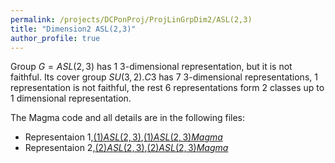 ```yaml
---
permalink: /projects/DCPonProj/ProjLinGrpDim2/ASL(2,3)
title: "Dimension2 ASL(2,3)"
author_profile: true
---
```


Group $G=ASL(2,3)$ has 1 3-dimensional representation, but it is not faithful. Its cover group $SU(3,2).C3$ has 7 3-dimensional representations, 1 representation is not faithful, the rest 6 representations form 2 classes up to 1 dimensional representation.

The Magma code and all details are in the following files:
* Representaion 1,<a href="http://kaiqi-yang1994.github.io/files/(1)Dimension3 ASL(2,3).txt">$(1)ASL(2,3)$</a>,<a href="http://kaiqi-yang1994.github.io/files/Dim2ASL231" download>$(1)ASL(2,3) Magma$</a>
* Representaion 2,<a href="http://kaiqi-yang1994.github.io/files/(2)Dimension3 ASL(2,3).txt">$(2)ASL(2,3)$</a>,<a href="http://kaiqi-yang1994.github.io/files/Dim2ASL232" download>$(2)ASL(2,3) Magma$</a> 
